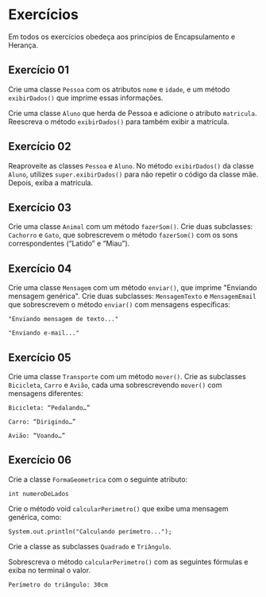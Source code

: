 # Exercícios

Em todos os exercícios obedeça aos princípios de Encapsulamento e Herança.

## Exercício 01
Crie uma classe `Pessoa` com os atributos `nome` e `idade`, e um método `exibirDados()` que imprime essas informações.

Crie uma classe `Aluno` que herda de Pessoa e adicione o atributo `matricula`. Reescreva o método `exibirDados()` para também exibir a matrícula.

## Exercício 02

Reaproveite as classes `Pessoa` e `Aluno`. No método `exibirDados()` da classe `Aluno`, utilizes `super.exibirDados()` para não repetir o código da classe mãe. Depois, exiba a matrícula.

## Exercício 03

Crie uma classe `Animal` com um método `fazerSom()`.
Crie duas subclasses: `Cachorro` e `Gato`, que sobrescrevem o método `fazerSom()` com os sons correspondentes (“Latido” e “Miau”).


## Exercício 04

Crie uma classe `Mensagem` com um método `enviar()`, que imprime "Enviando mensagem genérica".
Crie duas subclasses: `MensagemTexto` e `MensagemEmail` que sobrescrevem o método `enviar()` com mensagens específicas:

`"Enviando mensagem de texto..."`

`"Enviando e-mail..."`

## Exercício 05

Crie uma classe `Transporte` com um método `mover()`.
Crie as subclasses `Bicicleta`, `Carro` e `Avião`, cada uma sobrescrevendo `mover()` com mensagens diferentes:

`Bicicleta: “Pedalando…”`

`Carro: “Dirigindo…”`

`Avião: “Voando…”`

## Exercício 06

Crie a classe `FormaGeometrica` com o seguinte atributo:

`int numeroDeLados`

Crie o método void `calcularPerimetro()` que exibe uma mensagem genérica, como:

```
System.out.println("Calculando perímetro...");
```

Crie a classe as subclasses `Quadrado` e `Triângulo`.

Sobrescreva o método `calcularPerimetro()` com as seguintes fórmulas e exiba no terminal o valor.
 
 ```
 Perímetro do triângulo: 30cm
 ```
